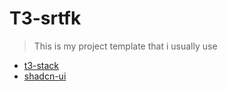 # T3-srtfk

> This is my project template that i usually use

-   [t3-stack](https://create.t3.gg)
-   [shadcn-ui](https://ui.shadcn.com)
